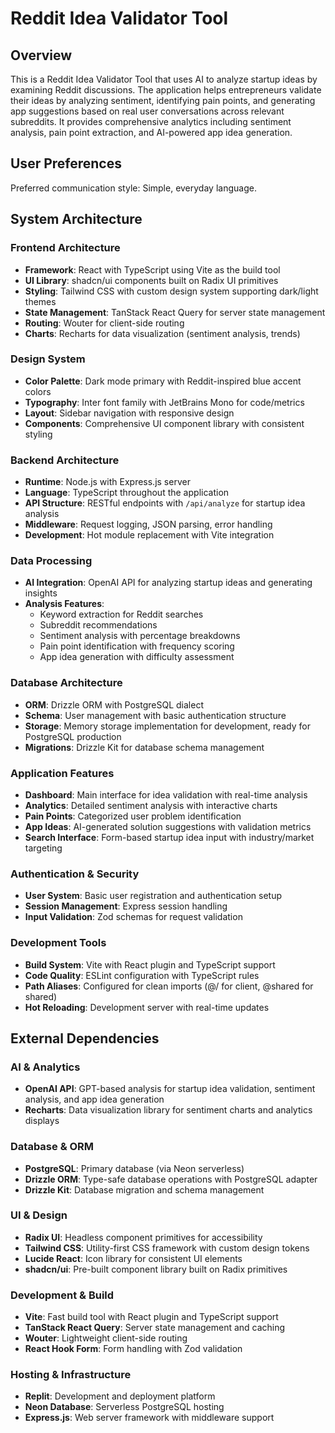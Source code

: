 # Reddit Idea Validator Tool

## Overview

This is a Reddit Idea Validator Tool that uses AI to analyze startup ideas by examining Reddit discussions. The application helps entrepreneurs validate their ideas by analyzing sentiment, identifying pain points, and generating app suggestions based on real user conversations across relevant subreddits. It provides comprehensive analytics including sentiment analysis, pain point extraction, and AI-powered app idea generation.

## User Preferences

Preferred communication style: Simple, everyday language.

## System Architecture

### Frontend Architecture
- **Framework**: React with TypeScript using Vite as the build tool
- **UI Library**: shadcn/ui components built on Radix UI primitives
- **Styling**: Tailwind CSS with custom design system supporting dark/light themes
- **State Management**: TanStack React Query for server state management
- **Routing**: Wouter for client-side routing
- **Charts**: Recharts for data visualization (sentiment analysis, trends)

### Design System
- **Color Palette**: Dark mode primary with Reddit-inspired blue accent colors
- **Typography**: Inter font family with JetBrains Mono for code/metrics
- **Layout**: Sidebar navigation with responsive design
- **Components**: Comprehensive UI component library with consistent styling

### Backend Architecture
- **Runtime**: Node.js with Express.js server
- **Language**: TypeScript throughout the application
- **API Structure**: RESTful endpoints with `/api/analyze` for startup idea analysis
- **Middleware**: Request logging, JSON parsing, error handling
- **Development**: Hot module replacement with Vite integration

### Data Processing
- **AI Integration**: OpenAI API for analyzing startup ideas and generating insights
- **Analysis Features**: 
  - Keyword extraction for Reddit searches
  - Subreddit recommendations
  - Sentiment analysis with percentage breakdowns
  - Pain point identification with frequency scoring
  - App idea generation with difficulty assessment

### Database Architecture
- **ORM**: Drizzle ORM with PostgreSQL dialect
- **Schema**: User management with basic authentication structure
- **Storage**: Memory storage implementation for development, ready for PostgreSQL production
- **Migrations**: Drizzle Kit for database schema management

### Application Features
- **Dashboard**: Main interface for idea validation with real-time analysis
- **Analytics**: Detailed sentiment analysis with interactive charts
- **Pain Points**: Categorized user problem identification
- **App Ideas**: AI-generated solution suggestions with validation metrics
- **Search Interface**: Form-based startup idea input with industry/market targeting

### Authentication & Security
- **User System**: Basic user registration and authentication setup
- **Session Management**: Express session handling
- **Input Validation**: Zod schemas for request validation

### Development Tools
- **Build System**: Vite with React plugin and TypeScript support
- **Code Quality**: ESLint configuration with TypeScript rules
- **Path Aliases**: Configured for clean imports (@/ for client, @shared for shared)
- **Hot Reloading**: Development server with real-time updates

## External Dependencies

### AI & Analytics
- **OpenAI API**: GPT-based analysis for startup idea validation, sentiment analysis, and app idea generation
- **Recharts**: Data visualization library for sentiment charts and analytics displays

### Database & ORM
- **PostgreSQL**: Primary database (via Neon serverless)
- **Drizzle ORM**: Type-safe database operations with PostgreSQL adapter
- **Drizzle Kit**: Database migration and schema management

### UI & Design
- **Radix UI**: Headless component primitives for accessibility
- **Tailwind CSS**: Utility-first CSS framework with custom design tokens
- **Lucide React**: Icon library for consistent UI elements
- **shadcn/ui**: Pre-built component library built on Radix primitives

### Development & Build
- **Vite**: Fast build tool with React plugin and TypeScript support
- **TanStack React Query**: Server state management and caching
- **Wouter**: Lightweight client-side routing
- **React Hook Form**: Form handling with Zod validation

### Hosting & Infrastructure
- **Replit**: Development and deployment platform
- **Neon Database**: Serverless PostgreSQL hosting
- **Express.js**: Web server framework with middleware support